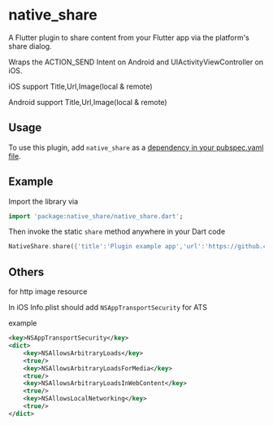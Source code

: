 # native_share

A Flutter plugin to share content from your Flutter app via the platform's share dialog.

Wraps the ACTION_SEND Intent on Android and UIActivityViewController on iOS.

iOS support  Title,Url,Image(local & remote)

Android support Title,Url,Image(local & remote)

## Usage

To use this plugin, add `native_share` as a [dependency in your pubspec.yaml file](https://flutter.io/platform-plugins/).

## Example

Import the library via

```dart
import 'package:native_share/native_share.dart';
```

Then invoke the static `share` method anywhere in your Dart code

```dart
NativeShare.share({'title':'Plugin example app','url':'https://github.com/persenlee/native_share','image':null});
```

## Others

for http image resource

In iOS  Info.plist  should add `NSAppTransportSecurity`  for ATS

example

```xml
<key>NSAppTransportSecurity</key>
<dict>
    <key>NSAllowsArbitraryLoads</key>
    <true/>
    <key>NSAllowsArbitraryLoadsForMedia</key>
    <true/>
    <key>NSAllowsArbitraryLoadsInWebContent</key>
    <true/>
    <key>NSAllowsLocalNetworking</key>
    <true/>
</dict>
```

